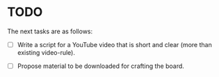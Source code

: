 # TODO
The next tasks are as follows:

- [ ] Write a script for a YouTube video that is short and clear (more than existing video-rule).
- [ ] Propose material to be downloaded for crafting the board.

